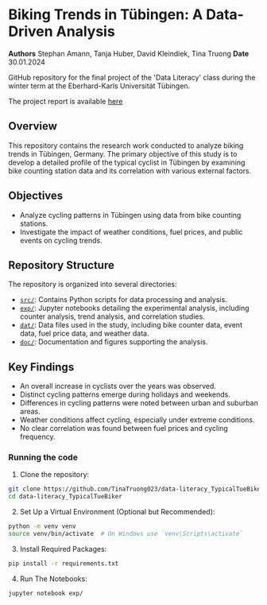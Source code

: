 
# Biking Trends in Tübingen: A Data-Driven Analysis
**Authors** Stephan Amann, Tanja Huber, David Kleindiek, Tina Truong
**Date** 30.01.2024

GitHub repository for the final project of the 'Data Literacy' class during the winter term at the Eberhard-Karls Universität Tübingen.

The project report is available [here](doc/report.pdf)

## Overview
This repository contains the research work conducted to analyze biking trends in Tübingen, Germany.
The primary objective of this study is to develop a detailed profile of the typical cyclist in Tübingen by examining bike counting station data and its correlation with various external factors.

## Objectives
 - Analyze cycling patterns in Tübingen using data from bike counting stations.
 - Investigate the impact of weather conditions, fuel prices, and public events on cycling trends.

## Repository Structure

The repository is organized into several directories:

 - [`src/`](src): Contains Python scripts for data processing and analysis.
 - [`exp/`](exp): Jupyter notebooks detailing the experimental analysis, including counter analysis, trend analysis, and correlation studies.
 - [`dat/`](dat): Data files used in the study, including bike counter data, event data, fuel price data, and weather data.
 - [`doc/`](doc): Documentation and figures supporting the analysis.

## Key Findings

 - An overall increase in cyclists over the years was observed.
 - Distinct cycling patterns emerge during holidays and weekends.
 - Differences in cycling patterns were noted between urban and suburban areas.
 - Weather conditions affect cycling, especially under extreme conditions.
 - No clear correlation was found between fuel prices and cycling frequency.

### Running the code
1. Clone the repository:
```bash
git clone https://github.com/TinaTruong023/data-literacy_TypicalTueBiker.git
cd data-literacy_TypicalTueBiker
```
2. Set Up a Virtual Environment (Optional but Recommended):
```bash
python -m venv venv
source venv/bin/activate  # On Windows use `venv\Scripts\activate`
```
3. Install Required Packages:
```bash
pip install -r requirements.txt
```
4. Run The Notebooks:
```bash
jupyter notebook exp/
```

